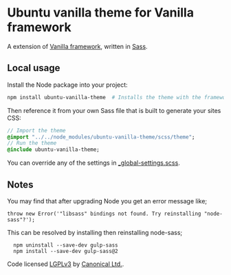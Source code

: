 # Ubuntu vanilla theme for Vanilla framework

A extension of [Vanilla framework](https://github.com/ubuntudesign/vanilla-framework), written in [Sass](http://sass-lang.com/).

## Local usage

Install the Node package into your project:

``` bash
npm install ubuntu-vanilla-theme  # Installs the theme with the framework within
```

Then reference it from your own Sass file that is built to generate your sites CSS:

``` sass
// Import the theme
@import "../../node_modules/ubuntu-vanilla-theme/scss/theme";
// Run the theme
@include ubuntu-vanilla-theme;
```

You can override any of the settings in [_global-settings.scss](scss/_global-settings.scss).

## Notes

You may find that after upgrading Node you get an error message like;

` throw new Error('"libsass" bindings not found. Try reinstalling "node-sass"?'); `

This can be resolved by installing then reinstalling node-sass;

```
  npm uninstall --save-dev gulp-sass
  npm install --save-dev gulp-sass@2
```

Code licensed [LGPLv3](http://opensource.org/licenses/lgpl-3.0.html) by [Canonical Ltd.](http://www.canonical.com/).

